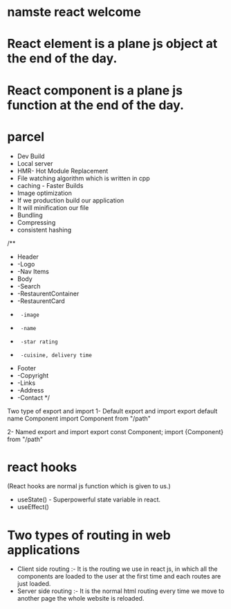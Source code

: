 # namste react welcome 

# React element is a plane js object at the end of the day.
# React component is a plane js function at the end of the day.

# parcel
- Dev Build
- Local server
- HMR- Hot Module Replacement
- File watching algorithm which is written in cpp  
- caching - Faster Builds
- Image optimization
- If we production build our application 
 - It will minification our file
 - Bundling
 - Compressing
- consistent hashing


/**
 * Header
 *  -Logo
 *  -Nav Items
 * Body
 *  -Search
 *  -RestaurentContainer
 *    -RestaurentCard
 *      -image
 *      -name
 *      -star rating
 *      -cuisine, delivery time
 * Footer
 *  -Copyright
 *  -Links
 *  -Address
 *  -Contact
 */



 Two type of export and import 
 1- Default export and import 
    export default name Component
    import Component from "/path"

    
 2- Named export and import
    export const Component;
    import {Component} from "/path" 


# react hooks
 (React hooks are normal js function which is given to us.)
 - useState() - Superpowerful state variable in react.
 - useEffect()


# Two types of routing in web applications
 - Client side routing :- It is the routing we use in react js, in which all the        components are loaded to the user at the first time and each routes are just loaded.  
 - Server side routing :- It is the normal html routing every time we move to another page the whole website is reloaded.